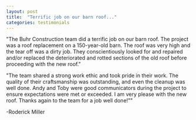 ```yaml
---
layout: post
title:  "Terrific job on our barn roof..."
categories: testimonials
---
```


"The Buhr Construction team did a terrific job on our barn roof. The project was a roof replacement on a 150-year-old barn. The roof was very high and the tear off was a dirty job. They conscientiously looked for and repaired and/or replaced the deteriorated and rotted sections of the old roof before proceeding with the new roof."

"The team shared a strong work ethic and took pride in their work. The quality of their craftsmanship was outstanding, and even the cleanup was well done. Andy and Toby were good communicators during the project to ensure expectations were met or exceeded. I am very please with the new roof. Thanks again to the team for a job well done!""

-Roderick Miller


